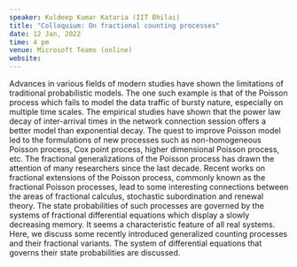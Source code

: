 ```yaml
---
speaker: Kuldeep Kumar Kataria (IIT Bhilai)
title: "Colloquium: On fractional counting processes"
date: 12 Jan, 2022
time: 4 pm
venue: Microsoft Teams (online)
website: 
---
```


Advances in various fields of modern studies have shown the limitations
of traditional probabilistic models. The one such example is that of the
Poisson process which fails to model the data traffic of bursty nature,
especially on multiple time scales. The empirical studies have shown that
the power law decay of inter-arrival times in the network connection
session offers a better model than exponential decay. The quest to improve
Poisson model led to the formulations of new processes such as non-homogeneous
Poisson process, Cox point process, higher dimensional Poisson process, etc.
The fractional generalizations of the Poisson process has drawn the attention
of many researchers since the last decade. Recent works on fractional
extensions of the Poisson process, commonly known as the fractional
Poisson processes, lead to some interesting connections between the areas
of fractional calculus, stochastic subordination and renewal theory. The
state probabilities of such processes are governed by the systems of
fractional differential equations which display a slowly decreasing memory.
It seems a characteristic feature of all real systems. Here, we discuss
some recently introduced generalized counting processes and their fractional
variants. The system of differential equations that governs their state
probabilities are discussed.
